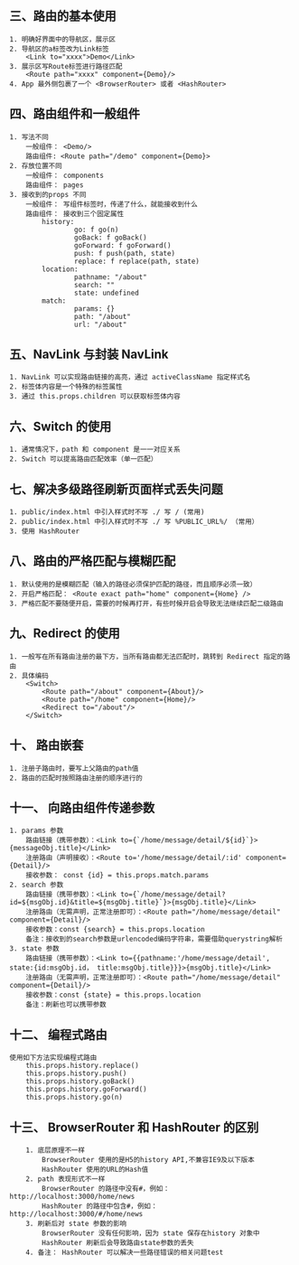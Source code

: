 ## 三、路由的基本使用
    1. 明确好界面中的导航区，展示区
    2. 导航区的a标签改为Link标签
        <Link to="xxxx">Demo</Link>
    3. 展示区写Route标签进行路径匹配
        <Route path="xxxx" component={Demo}/>
    4. App 最外侧包裹了一个 <BrowserRouter> 或者 <HashRouter>

## 四、路由组件和一般组件
    1. 写法不同
        一般组件： <Demo/>
        路由组件: <Route path="/demo" component={Demo}>
    2. 存放位置不同
        一般组件： components
        路由组件： pages
    3. 接收到的props 不同
        一般组件： 写组件标签时，传递了什么，就能接收到什么
        路由组件： 接收到三个固定属性
            history:
                    go: f go(n)
                    goBack: f goBack()
                    goForward: f goForward()
                    push: f push(path, state)
                    replace: f replace(path, state)
            location:
                    pathname: "/about"
                    search: ""
                    state: undefined
            match:
                    params: {}
                    path: "/about"
                    url: "/about"

## 五、NavLink 与封装 NavLink
    1. NavLink 可以实现路由链接的高亮，通过 activeClassName 指定样式名
    2. 标签体内容是一个特殊的标签属性
    3. 通过 this.props.children 可以获取标签体内容

## 六、Switch 的使用
    1. 通常情况下，path 和 component 是一一对应关系
    2. Switch 可以提高路由匹配效率（单一匹配）

## 七、解决多级路径刷新页面样式丢失问题
    1. public/index.html 中引入样式时不写 ./ 写 / (常用)
    2. public/index.html 中引入样式时不写 ./ 写 %PUBLIC_URL%/ （常用）
    3. 使用 HashRouter

## 八、路由的严格匹配与模糊匹配
    1. 默认使用的是模糊匹配（输入的路径必须保护匹配的路径，而且顺序必须一致）
    2. 开启严格匹配： <Route exact path="home" component={Home} />
    3. 严格匹配不要随便开启，需要的时候再打开，有些时候开启会导致无法继续匹配二级路由
    
## 九、Redirect 的使用
    1. 一般写在所有路由注册的最下方，当所有路由都无法匹配时，跳转到 Redirect 指定的路由
    2. 具体编码
        <Switch>
            <Route path="/about" component={About}/>
            <Route path="/home" component={Home}/>
            <Redirect to="/about"/>
        </Switch>

## 十、 路由嵌套
    1. 注册子路由时，要写上父路由的path值
    2. 路由的匹配时按照路由注册的顺序进行的

## 十一、 向路由组件传递参数
    1. params 参数
        路由链接（携带参数）：<Link to={`/home/message/detail/${id}`}>{messageObj.title}</Link>
        注册路由（声明接收）：<Route to='/home/message/detail/:id' component={Detail}/>
        接收参数： const {id} = this.props.match.params
    2. search 参数
        路由链接（携带参数）：<Link to={`/home/message/detail?id=${msgObj.id}&title=${msgObj.title}`}>{msgObj.title}</Link>
        注册路由（无需声明，正常注册即可）：<Route path="/home/message/detail" component={Detail}/>
        接收参数：const {search} = this.props.location
        备注：接收到的search参数是urlencoded编码字符串，需要借助querystring解析
    3. state 参数
        路由链接（携带参数）：<Link to={{pathname:'/home/message/detail', state:{id:msgObj.id， title:msgObj.title}}}>{msgObj.title}</Link>
        注册路由（无需声明，正常注册即可）：<Route path="/home/message/detail" component={Detail}/>
        接收参数：const {state} = this.props.location
        备注：刷新也可以携带参数

## 十二、 编程式路由
    使用如下方法实现编程式路由
        this.props.history.replace()
        this.props.history.push()
        this.props.history.goBack()
        this.props.history.goForward()
        this.props.history.go(n)

## 十三、 BrowserRouter 和 HashRouter 的区别
        1. 底层原理不一样
            BrowserRouter 使用的是H5的history API,不兼容IE9及以下版本
            HashRouter 使用的URL的Hash值
        2. path 表现形式不一样
            BrowserRouter 的路径中没有#，例如：http://localhost:3000/home/news
            HashRouter 的路径中包含#，例如： http://localhost:3000/#/home/news
        3. 刷新后对 state 参数的影响
            BrowserRouter 没有任何影响，因为 state 保存在history 对象中
            HashRouter 刷新后会导致路由state参数的丢失
        4. 备注： HashRouter 可以解决一些路径错误的相关问题test
